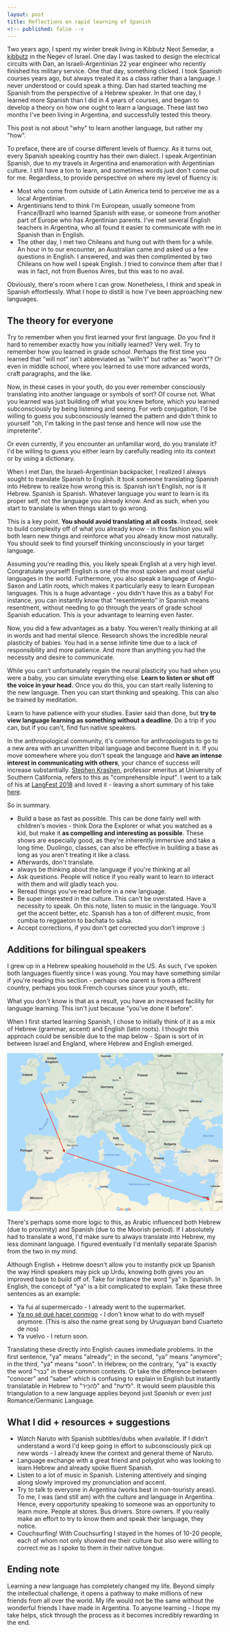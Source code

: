 ```yaml
---
layout: post
title: Reflections on rapid learning of Spanish
<!-- published: false -->
---
```


Two years ago, I spent my winter break living in Kibbutz Neot Semedar, a [kibbutz](https://en.wikipedia.org/wiki/Kibbutz) in the Negev of Israel. One day I was tasked to design the electrical circuits with Dan, an Israeli-Argentinian 22 year engineer who recently finished his military service. One that day, something clicked. I took Spanish courses years ago, but always treated it as a class rather than a language. I never understood or could speak a thing. Dan had started teaching me Spanish from the perspective of a Hebrew speaker. In that one day, I learned more Spanish than I did in 4 years of courses, and began to develop a theory on how one ought to learn a language. These last two months I've been living in Argentina, and successfully tested this theory.

This post is not about "why" to learn another language, but rather my "how".

To preface, there are of course different levels of fluency. As it turns out, every Spanish speaking country has their own dialect. I speak Argentinian Spanish, due to my travels in Argentina and enamoration with Argentinian culture. I still have a ton to learn, and sometimes words just don't come out for me. Regardless, to provide perspective on where my level of fluency is:
- Most who come from outside of Latin America tend to perceive me as a local Argentinian.
- Argentinians tend to think I'm European, usually someone from France/Brazil who learned Spanish with ease, or someone from another part of Europe who has Argentinian parents. I've met several English teachers in Argentina, who all found it easier to communicate with me in Spanish than in English.
- The other day, I met two Chileans and hung out with them for a while. An hour in to our encounter, an Australian came and asked us a few questions in English. I answered, and was then complimented by two Chileans on how well I speak English. I tried to convince them after that I was in fact, not from Buenos Aires, but this was to no avail.

Obviously, there's room where I can grow. Nonetheless, I think and speak in Spanish effortlessly. What I hope to distill is how I've been approaching new languages.

## The theory for everyone

Try to remember when you first learned your first language. Do you find it hard to remember exactly how you initially learned? Very well. Try to remember how you learned in grade school. Perhaps the first time you learned that "will not" isn't abbreviated as "willn't" but rather as "won't"? Or even in middle school, where you learned to use more advanced words, craft paragraphs, and the like.

Now, in these cases in your youth, do you ever remember consciously translating into another language or symbols of sort? Of course not. What you learned was just building off  what you knew before, which you learned subconsciously by being listening and seeing. For verb conjugation, I'd be willing to guess you subconsciously learned the pattern and didn't think to yourself "oh, I'm talking in the past tense and hence will now use the impreterite".

Or even currently, if you encounter an unfamiliar word, do you translate it? I'd be willing to guess you either learn by carefully reading into its context or by using a dictionary.

When I met Dan, the Israeli-Argentinian backpacker, I realized I always sought to translate Spanish to English. It took someone translating Spanish into Hebrew to realize how wrong this is. Spanish isn't English, nor is it Hebrew. Spanish is Spanish. Whatever language you want to learn is its proper self, not the language you already know. And as such, when you start to translate is when things start to go wrong.

This is a key point. **You should avoid translating at all costs**. Instead, seek to build complexity off of what you already know - in this fashion you will both learn new things and reinforce what you already know most naturally. You should seek to find yourself thinking unconsciously in your target language.

Assuming you're reading this, you likely speak English at a very high level. Congratulate yourself! English is one of the most spoken and most useful languages in the world. Furthermore, you also speak a language of Anglo-Saxon and Latin roots, which makes it particularly easy to learn European languages. This is a huge advantage - you didn't have this as a baby! For instance, you can instantly know that "resentimiento" in Spanish means resentment, without needing to go through the years of grade school Spanish education. This is your advantage to learning even faster.

Now, you did a few advantages as a baby. You weren't really thinking at all in words and had mental silence. Research shows the incredible neural plasticity of babies. You had in a sense infinite time due to a lack of responsibility and more patience. And more than anything you had the necessity and desire to communicate.

While you can't unfortunately regain the neural plasticity you had when you were a baby, you can simulate everything else. **Learn to listen or shut off the voice in your head.** Once you do this, you can start really listening to the new language. Then you can start thinking and speaking. This can also be trained by meditation.

Learn to have patience with your studies. Easier said than done, but **try to view language learning as something without a deadline**. Do a trip if you can, but if you can't, find fun native speakers.

In the anthropological community, it's common for anthropologists to go to a new area with an unwritten tribal language and become fluent in it. If you move somewhere where you don't speak the language and **have an intense interest in communicating with others**, your chance of success will increase substantially. [Stephen Krashen](https://en.wikipedia.org/wiki/Stephen_Krashen), professor emeritus at University of Southern California, refers to this as "comprehensible input". I went to a talk of his at [LangFest 2018](https://montreal.langfest.org/) and loved it - leaving a short summary of his take [here](http://www.sk.com.br/sk-krash.html).

So in summary.

- Build a base as fast as possible. This can be done fairly well with children's movies - think Dora the Explorer or what you watched as a kid, but make it **as compelling and interesting as possible**. These shows are especially good, as they're inherently immersive and take a long time. Duolingo, classes, can also be effective in building a base as long as you aren't treating it like a class.
- Afterwards, don't translate.
- always be thinking about the language if you're thinking at all
- Ask questions. People will notice if you really want to learn to interact with them and will gladly teach you.
- Reread things you've read before in a new language.
- Be super interested in the culture. This can't be overstated. Have a necessity to speak. On this note, listen to music in the language. You'll get the accent better, etc. Spanish has a ton of different music, from cumbia to reggaeton to bachata to salsa.
- Accept corrections, if you don't get corrected you don't improve :)


## Additions for bilingual speakers

I grew up in a Hebrew speaking household in the US. As such, I've spoken both languages fluently since I was young. You may have something similar if you're reading this section - perhaps one parent is from a different country, perhaps you took French courses since your youth, etc.

What you don't know is that as a result, you have an increased facility for language learning. This isn't just because "you've done it before".

When I first started learning Spanish, I chose to initially think of it as a mix of Hebrew (grammar, accent) and English (latin roots). I thought this approach could be sensible due to the map below - Spain is sort of in between Israel and England, where Hebrew and English emerged.

![Map of where languages originated from](/public/photos/engspis.png)

There's perhaps some more logic to this, as Arabic influenced both Hebrew (due to proximity) and Spanish (due to the Moorish period). If I absolutely had to translate a word, I'd make sure to always translate into Hebrew, my less dominant language.
I figured eventually I'd mentally separate Spanish from the two in my mind.

Although English + Hebrew doesn't allow you to instantly pick up Spanish the way Hindi speakers may pick up Urdu, knowing both gives you an improved base to build off of. Take for instance the word "ya" in Spanish. In English, the concept of "ya" is a bit complicated to explain. Take these three sentences as an example:
- Ya fui al supermercado - I already went to the supermarket.
- [Ya no sé qué hacer conmigo]() - I don't know what to do with myself anymore. (This is also the name great song by Uruguayan band Cuarteto de nos)
- Ya vuelvo - I return soon.

Translating these directly into English causes immediate problems. In the first sentence, "ya" means "already"; in the second, "ya" means "anymore"; in the third, "ya" means "soon". In Hebrew, on the contrary, "ya" is exactly the word "כבר" in these common contexts. Or take the difference between "conocer" and "saber" which is confusing to explain in English but instantly translatable in Hebrew to "להכיר" and "לדעת". It would seem plausible this triangulation to a new language applies beyond just Spanish or even just Romance/Germanic Language.

## What I did + resources + suggestions

- Watch Naruto with Spanish subtitles/dubs when available. If I didn't understand a word I'd keep going in effort to subconsciously pick up new words - I already knew the context and general theme of Naruto.
- Language exchange with a great friend and polyglot who was looking to learn Hebrew and already spoke fluent Spanish.
- Listen to a lot of music in Spanish. Listening attentively and singing along slowly improved my pronunciation and accent.
- Try to talk to everyone in Argentina (works best in non-touristy areas). To me, I was (and still am) with the culture and language in Argentina. Hence, every opportunity speaking to someone was an opportunity to learn more. People at stores. Bus drivers. Store owners. If you really make an effort to try to know them and speak their language, they notice.
- Couchsurfing! With Couchsurfing I stayed in the homes of 10-20 people, each of whom not only showed me their culture but also were willing to correct me as I spoke to them in their native tongue.

## Ending note

Learning a new language has completely changed my life. Beyond simply the intellectual challenge, it opens a pathway to make millions of new friends from all over the world. My life would not be the same without the wonderful friends I have made in Argentina. To anyone learning - I hope my take helps, stick through the process as it becomes incredibly rewarding in the end.
